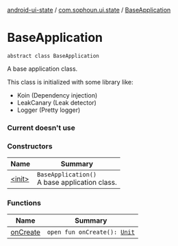 [android-ui-state](../../index.md) / [com.sophoun.ui.state](../index.md) / [BaseApplication](./index.md)

# BaseApplication

`abstract class BaseApplication`

A base application class.

This class is initialized with some library like:

* Koin (Dependency injection)
* LeakCanary (Leak detector)
* Logger (Pretty logger)

### Current doesn't use

### Constructors

| Name | Summary |
|---|---|
| [&lt;init&gt;](-init-.md) | `BaseApplication()`<br>A base application class. |

### Functions

| Name | Summary |
|---|---|
| [onCreate](on-create.md) | `open fun onCreate(): `[`Unit`](https://kotlinlang.org/api/latest/jvm/stdlib/kotlin/-unit/index.html) |
